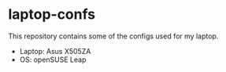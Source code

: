 # laptop-confs
This repository contains some of the configs used for my laptop.

- Laptop: Asus X505ZA
- OS: openSUSE Leap
